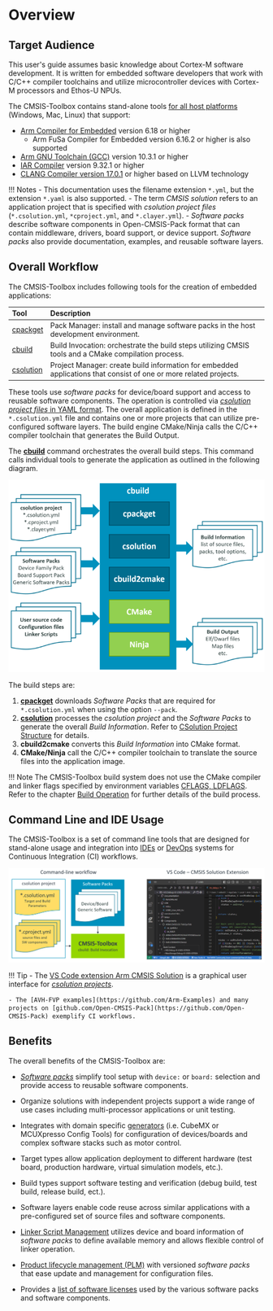 # Overview

<!-- markdownlint-disable MD013 -->
<!-- markdownlint-disable MD036 -->

## Target Audience

This user's guide assumes basic knowledge about Cortex-M software development. It is written for embedded software developers that work with C/C++ compiler toolchains and utilize microcontroller devices with Cortex-M processors and Ethos-U NPUs.

The CMSIS-Toolbox contains stand-alone tools [for all host platforms](https://artifacts.keil.arm.com/cmsis-toolbox/) (Windows, Mac, Linux) that support:

- [Arm Compiler for Embedded](https://developer.arm.com/Tools%20and%20Software/Arm%20Compiler%20for%20Embedded) version 6.18 or higher
    - Arm FuSa Compiler for Embedded version 6.16.2 or higher is also supported
- [Arm GNU Toolchain (GCC)](https://developer.arm.com/Tools%20and%20Software/GNU%20Toolchain) version 10.3.1 or higher
- [IAR Compiler](https://www.iar.com/products/architectures/arm/) version 9.32.1 or higher
- [CLANG Compiler version 17.0.1](https://github.com/ARM-software/LLVM-embedded-toolchain-for-Arm/releases) or higher based on LLVM technology

!!! Notes
    - This documentation uses the filename extension `*.yml`, but the extension `*.yaml` is also supported.
    - The term *CMSIS solution* refers to an application project that is specified with *csolution project files* (`*.csolution.yml`, `*cproject.yml`, and `*.clayer.yml`).
    - *Software packs* describe software components in Open-CMSIS-Pack format that can contain middleware, drivers, board support, or device support. *Software packs* also provide documentation, examples, and reusable software layers.

## Overall Workflow

The CMSIS-Toolbox includes following tools for the creation of embedded applications:

Tool                     | Description
:------------------------|:-----------------------
[cpackget](build-tools.md#cpackget-invocation)  | Pack Manager: install and manage software packs in the host development environment.
[cbuild](build-tools.md#cbuild-invocation)      | Build Invocation: orchestrate the build steps utilizing CMSIS tools and a CMake compilation process.
[csolution](build-tools.md#csolution-invocation)| Project Manager: create build information for embedded applications that consist of one or more related projects.

These tools use *software packs* for device/board support and access to reusable software components. The operation is controlled via [*csolution project files* in YAML format](YML-Input-Format.md). The overall application is defined in the `*.csolution.yml` file and contains one or more projects that can utilize pre-configured software layers. The build engine CMake/Ninja calls the C/C++ compiler toolchain that generates the Build Output.

The [**cbuild**](build-tools.md#cbuild-invocation) command orchestrates the overall build steps. This command calls individual tools to generate the application as outlined in the following diagram.

![cbuild workflow](./images/cbuild-workflow.png "cbuild workflow")

The build steps are:

1. [**cpackget**](build-tools.md#cpackget-invocation) downloads *Software Packs* that are required for `*.csolution.yml` when using the option `--pack`.
2. [**csolution**](build-tools.md#csolution-invocation) processes the *csolution project* and the *Software Packs* to generate the overall *Build Information*. Refer to [CSolution Project Structure](build-overview.md#overview-of-operation) for details.
3. **cbuild2cmake** converts this *Build Information* into CMake format.
4. **CMake/Ninja** call the C/C++ compiler toolchain to translate the source files into the application image.

!!! Note
    The CMSIS-Toolbox build system does not use the CMake compiler and linker flags specified by environment variables [CFLAGS, LDFLAGS](https://cmake.org/cmake/help/latest/envvar/CFLAGS.html).  
    Refer to the chapter [Build Operation](build-operation.md) for further details of the build process.

## Command Line and IDE Usage

The CMSIS-Toolbox is a set of command line tools that are designed for stand-alone usage and integration into [IDEs](build-tools.md#ide-usage) or [DevOps](build-tools.md#devops-usage) systems for Continuous Integration (CI) workflows.

![Operation of `csolution` tool](./images/tool-overview.png "Operation of `csolution` tool")

!!! Tip
    - The [VS Code extension Arm CMSIS Solution](https://marketplace.visualstudio.com/items?itemName=Arm.cmsis-csolution) is a graphical user interface for [*csolution projects*](YML-Input-Format.md).

    - The [AVH-FVP examples](https://github.com/Arm-Examples) and many projects on [github.com/Open-CMSIS-Pack](https://github.com/Open-CMSIS-Pack) exemplify CI workflows.

## Benefits

The overall benefits of the CMSIS-Toolbox are:

- [*Software packs*](https://www.keil.arm.com/packs/) simplify tool setup with `device:` or `board:` selection and provide access to reusable software components.

- Organize solutions with independent projects support a wide range of use cases including  multi-processor applications or unit testing.

- Integrates with domain specific [generators](build-overview.md#use-a-generator) (i.e. CubeMX or MCUXpresso Config Tools) for configuration of devices/boards and complex software stacks such as motor control.

- Target types allow application deployment to different hardware (test board, production hardware, virtual simulation models, etc.).

- Build types support software testing and verification (debug build, test build, release build, ect.).

- Software layers enable code reuse across similar applications with a pre-configured set of source files and software components.

- [Linker Script Management](build-overview.md#linker-script-management) utilizes device and board information of *software packs* to define available memory and allows flexible control of linker operation.

- [Product lifecycle management (PLM)](build-overview.md#plm-of-configuration-files) with versioned *software packs* that ease update and management for configuration files.

- Provides a [list of software licenses](YML-CBuild-Format.md#nodes-for-license-information) used by the various software packs and software components.
